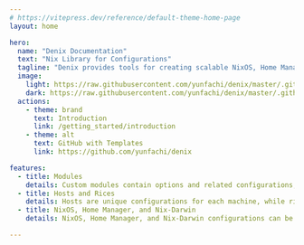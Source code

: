 ```yaml
---
# https://vitepress.dev/reference/default-theme-home-page
layout: home

hero:
  name: "Denix Documentation"
  text: "Nix Library for Configurations"
  tagline: "Denix provides tools for creating scalable NixOS, Home Manager, and Nix-Darwin configurations with modules, hosts, and rices"
  image:
    light: https://raw.githubusercontent.com/yunfachi/denix/master/.github/assets/logo_light.svg
    dark: https://raw.githubusercontent.com/yunfachi/denix/master/.github/assets/logo_dark.svg
  actions:
    - theme: brand
      text: Introduction
      link: /getting_started/introduction
    - theme: alt
      text: GitHub with Templates
      link: https://github.com/yunfachi/denix

features:
  - title: Modules
    details: Custom modules contain options and related configurations, making it easy to manage the entire system
  - title: Hosts and Rices
    details: Hosts are unique configurations for each machine, while rices are customizations applicable to all hosts
  - title: NixOS, Home Manager, and Nix-Darwin
    details: NixOS, Home Manager, and Nix-Darwin configurations can be written in the same file, and Denix will automatically separate them

---
```

